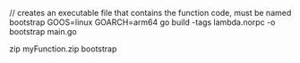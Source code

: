// creates an executable file that contains the function code, must be named bootstrap
GOOS=linux GOARCH=arm64 go build -tags lambda.norpc -o bootstrap main.go

zip myFunction.zip bootstrap
